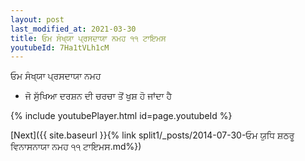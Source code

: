 ```yaml
---
layout: post
last_modified_at: 2021-03-30
title: ਓਮ ਸੰਖ੍ਯਾ ਪ੍ਰਸਦਾਯਾ ਨਮਹ ੧੧ ਟਾਇਮਸ
youtubeId: 7Ha1tVLh1cM
---
```

 
 
 ਓਮ ਸੰਖ੍ਯਾ ਪ੍ਰਸਦਾਯਾ ਨਮਹ  
 
 -  ਜੋ ਸੁੱਖਿਆ ਦਰਸ਼ਨ ਦੀ ਚਰਚਾ ਤੋਂ ਖੁਸ਼ ਹੋ ਜਾਂਦਾ ਹੈ 
 
  
 
  
 
 
 
 
 
 


{% include youtubePlayer.html id=page.youtubeId %}
 
[Next]({{ site.baseurl }}{% link  split1/_posts/2014-07-30-ਓਮ ਯੁਧਿ ਸ਼ਠਰੂ ਵਿਨਾਸਨਾਯਾ ਨਮਹ ੧੧ ਟਾਇਮਸ.md%})
 

